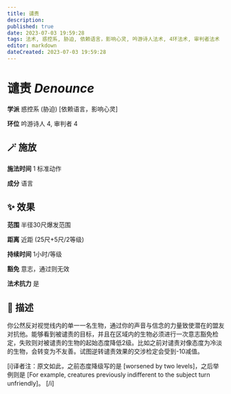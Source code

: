 ```yaml
---
title: 谴责
description: 
published: true
date: 2023-07-03 19:59:28
tags: 法术, 惑控系, 胁迫, 依赖语言，影响心灵, 吟游诗人法术, 4环法术, 审判者法术
editor: markdown
dateCreated: 2023-07-03 19:59:28
---
```


# **谴责** *Denounce*

**学派** 惑控系 (胁迫) \[依赖语言，影响心灵\] 

**环位** 吟游诗人 4, 审判者 4

## 🪄 施放

**施法时间** 1 标准动作

**成分** 语言

## ✨ 效果  

**范围** 半径30尺爆发范围

**距离** 近距 (25尺+5尺/2等级)  

**持续时间** 1小时/等级 

**豁免** 意志，通过则无效

**法术抗力** 是

## 📖 描述

你公然反对视觉线内的单一一名生物，通过你的声音与信念的力量致使潜在的盟友对抗他。能够看到被谴责的目标，并且在区域内的生物必须进行一次意志豁免检定，失败则对被谴责的生物的起始态度降低2级。比如之前对谴责对像态度为冷淡的生物，会转变为不友善。试图逆转谴责效果的交涉检定会受到-10减值。

[i]译者注：原文如此，之前态度降级写的是 [worsened by two levels]，之后举例则是 [For example, creatures previously indifferent to the subject turn unfriendly]。 [/i]
    